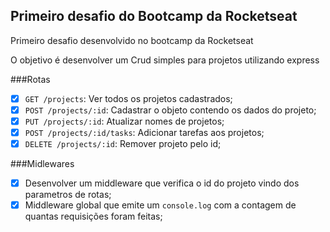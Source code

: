 ## Primeiro desafio do Bootcamp da Rocketseat

Primeiro desafio desenvolvido no bootcamp da Rocketseat

O objetivo é desenvolver um Crud simples para projetos utilizando express

###Rotas

- [x] ``GET /projects``: Ver todos os projetos cadastrados;
- [x] ``POST /projects/:id``: Cadastrar o objeto contendo os dados do projeto;
- [x] ``PUT /projects/:id``: Atualizar nomes de projetos;
- [x] ``POST /projects/:id/tasks``: Adicionar tarefas aos projetos;
- [x] ``DELETE /projects/:id``: Remover projeto pelo id;

###Midlewares
- [x] Desenvolver um middleware que verifica o id do projeto vindo dos parametros de rotas;
- [x] Middleware global que emite um `console.log` com a contagem de quantas requisições foram feitas;